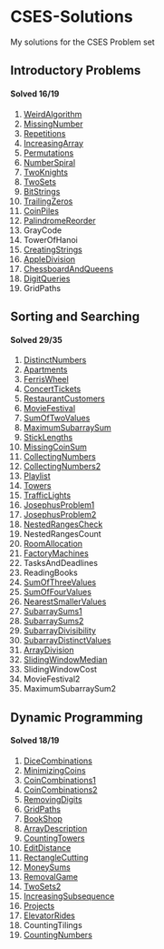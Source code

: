 # CSES-Solutions
My solutions for the CSES Problem set

## Introductory Problems
#### Solved 16/19

1. [WeirdAlgorithm](/Introductory%20Problems/WeirdAlgorithm.cpp)
2. [MissingNumber](/Introductory%20Problems/MissingNumber.cpp)
3. [Repetitions](/Introductory%20Problems/Repetitions.cpp)
4. [IncreasingArray](/Introductory%20Problems/IncreasingArray.cpp)
5. [Permutations](/Introductory%20Problems/Permutations.cpp)
6. [NumberSpiral](/Introductory%20Problems/NumberSpiral.cpp)
7. [TwoKnights](/Introductory%20Problems/TwoKnights.cpp)
8. [TwoSets](/Introductory%20Problems/TwoSets.cpp)
9. [BitStrings](/Introductory%20Problems/BitStrings.cpp)
10. [TrailingZeros](/Introductory%20Problems/TrailingZeros.cpp)
11. [CoinPiles](/Introductory%20Problems/CoinPiles.cpp)
12. [PalindromeReorder](/Introductory%20Problems/PalindromeReorder.cpp)
13. GrayCode
14. TowerOfHanoi
15. [CreatingStrings](/Introductory%20Problems/CreatingStrings.cpp)
16. [AppleDivision](/Introductory%20Problems/AppleDivision.cpp)
17. [ChessboardAndQueens](/Introductory%20Problems/ChessboardAndQueens.cpp)
18. [DigitQueries](/Introductory%20Problems/DigitQueries.cpp)
19. GridPaths



## Sorting and Searching
#### Solved 29/35

1. [DistinctNumbers](/Sorting%20and%20Searching/DistinctNumbers.cpp)
2. [Apartments](/Sorting%20and%20Searching/Apartments.cpp)
3. [FerrisWheel](/Sorting%20and%20Searching/FerrisWheel.cpp)
4. [ConcertTickets](/Sorting%20and%20Searching/ConcertTickets.cpp)
5. [RestaurantCustomers](/Sorting%20and%20Searching/RestaurantCustomers.cpp)
6. [MovieFestival](/Sorting%20and%20Searching/MovieFestival.cpp)
7. [SumOfTwoValues](/Sorting%20and%20Searching/SumOfTwoValues.cpp)
8. [MaximumSubarraySum](/Sorting%20and%20Searching/MaximumSubarraySum.cpp)
9. [StickLengths](/Sorting%20and%20Searching/StickLengths.cpp)
10. [MissingCoinSum](/Sorting%20and%20Searching/MissingCoinSum.cpp)
11. [CollectingNumbers](/Sorting%20and%20Searching/CollectingNumbers.cpp)
12. [CollectingNumbers2](/Sorting%20and%20Searching/CollectingNumbers2.cpp)
13. [Playlist](/Sorting%20and%20Searching/Playlist.cpp)
14. [Towers](/Sorting%20and%20Searching/Towers.cpp)
15. [TrafficLights](/Sorting%20and%20Searching/TrafficLights.cpp)
16. [JosephusProblem1](/Sorting%20and%20Searching/JosephusProblem1.cpp)
17. [JosephusProblem2](/Sorting%20and%20Searching/JosephusProblem2.cpp)
18. [NestedRangesCheck](/Sorting%20and%20Searching/NestedRangesCheck.cpp)
19. NestedRangesCount
20. [RoomAllocation](/Sorting%20and%20Searching/RoomAllocation.cpp)
21. [FactoryMachines](/Sorting%20and%20Searching/FactoryMachines.cpp)
22. TasksAndDeadlines
23. ReadingBooks
24. [SumOfThreeValues](/Sorting%20and%20Searching/SumOfThreeValues.cpp)
25. [SumOfFourValues](/Sorting%20and%20Searching/SumOfFourValues.cpp)
26. [NearestSmallerValues](/Sorting%20and%20Searching/NearestSmallerValues.cpp)
27. [SubarraySums1](/Sorting%20and%20Searching/SubarraySums1.cpp)
28. [SubarraySums2](/Sorting%20and%20Searching/SubarraySums2.cpp)
29. [SubarrayDivisibility](/Sorting%20and%20Searching/SubarrayDivisibility.cpp)
30. [SubarrayDistinctValues](/Sorting%20and%20Searching/SubarrayDistinctValues.cpp)
31. [ArrayDivision](/Sorting%20and%20Searching/ArrayDivision.cpp)
32. [SlidingWindowMedian](/Sorting%20and%20Searching/SlidingWindowMedian.cpp)
33. SlidingWindowCost
34. MovieFestival2
35. MaximumSubarraySum2



## Dynamic Programming
#### Solved 18/19

1. [DiceCombinations](/Dynamic%20Programming/DiceCombinations.cpp)
2. [MinimizingCoins](/Dynamic%20Programming/MinimizingCoins.cpp)
3. [CoinCombinations1](/Dynamic%20Programming/CoinCombinations1.cpp)
4. [CoinCombinations2](/Dynamic%20Programming/CoinCombinations2.cpp)
5. [RemovingDigits](/Dynamic%20Programming/RemovingDigits.cpp)
6. [GridPaths](/Dynamic%20Programming/GridPaths.cpp)
7. [BookShop](/Dynamic%20Programming/BookShop.cpp)
8. [ArrayDescription](/Dynamic%20Programming/ArrayDescription.cpp)
9. [CountingTowers](/Dynamic%20Programming/CountingTowers.cpp)
10. [EditDistance](/Dynamic%20Programming/EditDistance.cpp)
11. [RectangleCutting](/Dynamic%20Programming/RectangleCutting.cpp)
12. [MoneySums](/Dynamic%20Programming/MoneySums.cpp)
13. [RemovalGame](/Dynamic%20Programming/RemovalGame.cpp)
14. [TwoSets2](/Dynamic%20Programming/TwoSets2.cpp)
15. [IncreasingSubsequence](/Dynamic%20Programming/IncreasingSubsequence.cpp)
16. [Projects](/Dynamic%20Programming/Projects.cpp)
17. [ElevatorRides](/Dynamic%20Programming/ElevatorRides.cpp)
18. CountingTilings
19. [CountingNumbers](/Dynamic%20Programming/CountingNumbers.cpp)

